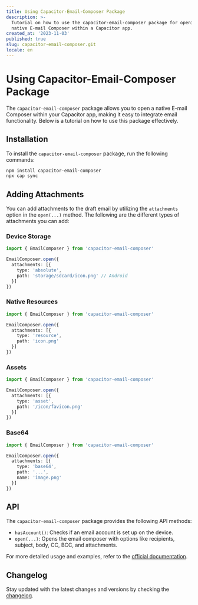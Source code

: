 ```yaml
---
title: Using Capacitor-Email-Composer Package
description: >-
  Tutorial on how to use the capacitor-email-composer package for opening a
  native E-mail Composer within a Capacitor app.
created_at: '2023-11-03'
published: true
slug: capacitor-email-composer.git
locale: en
---
```


# Using Capacitor-Email-Composer Package

The `capacitor-email-composer` package allows you to open a native E-mail Composer within your Capacitor app, making it easy to integrate email functionality. Below is a tutorial on how to use this package effectively.

## Installation

To install the `capacitor-email-composer` package, run the following commands:

```bash
npm install capacitor-email-composer
npx cap sync
```

## Adding Attachments

You can add attachments to the draft email by utilizing the `attachments` option in the `open(...)` method. The following are the different types of attachments you can add:

### Device Storage

```ts
import { EmailComposer } from 'capacitor-email-composer'

EmailComposer.open({
  attachments: [{
    type: 'absolute',
    path: 'storage/sdcard/icon.png' // Android
  }]
})
```

### Native Resources

```ts
import { EmailComposer } from 'capacitor-email-composer'

EmailComposer.open({
  attachments: [{
    type: 'resource',
    path: 'icon.png'
  }]
})
```

### Assets

```ts
import { EmailComposer } from 'capacitor-email-composer'

EmailComposer.open({
  attachments: [{
    type: 'asset',
    path: '/icon/favicon.png'
  }]
})
```

### Base64

```ts
import { EmailComposer } from 'capacitor-email-composer'

EmailComposer.open({
  attachments: [{
    type: 'base64',
    path: '...',
    name: 'image.png'
  }]
})
```

## API

The `capacitor-email-composer` package provides the following API methods:

- `hasAccount()`: Checks if an email account is set up on the device.
- `open(...)`: Opens the email composer with options like recipients, subject, body, CC, BCC, and attachments.

For more detailed usage and examples, refer to the [official documentation](https://www.npmjs.com/package/capacitor-email-composer).

## Changelog

Stay updated with the latest changes and versions by checking the [changelog](#).
```
